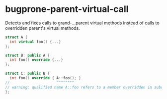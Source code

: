 # bugprone-parent-virtual-call

Detects and fixes calls to grand-...parent virtual methods instead of
calls to overridden parent's virtual methods.

``` c++
struct A {
  int virtual foo() {...}
};

struct B: public A {
  int foo() override {...}
};

struct C: public B {
  int foo() override { A::foo(); }
//                     ^^^^^^^^
// warning: qualified name A::foo refers to a member overridden in subclass; did you mean 'B'?  [bugprone-parent-virtual-call]
};
```
